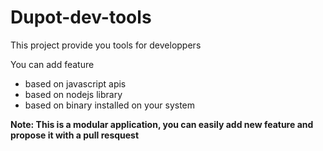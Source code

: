 # Dupot-dev-tools

This project provide you tools for developpers

You can add feature
* based on javascript apis
* based on nodejs library
* based on binary installed on your system

**Note: This is a modular application, you can easily add new feature and propose it with a pull resquest**
